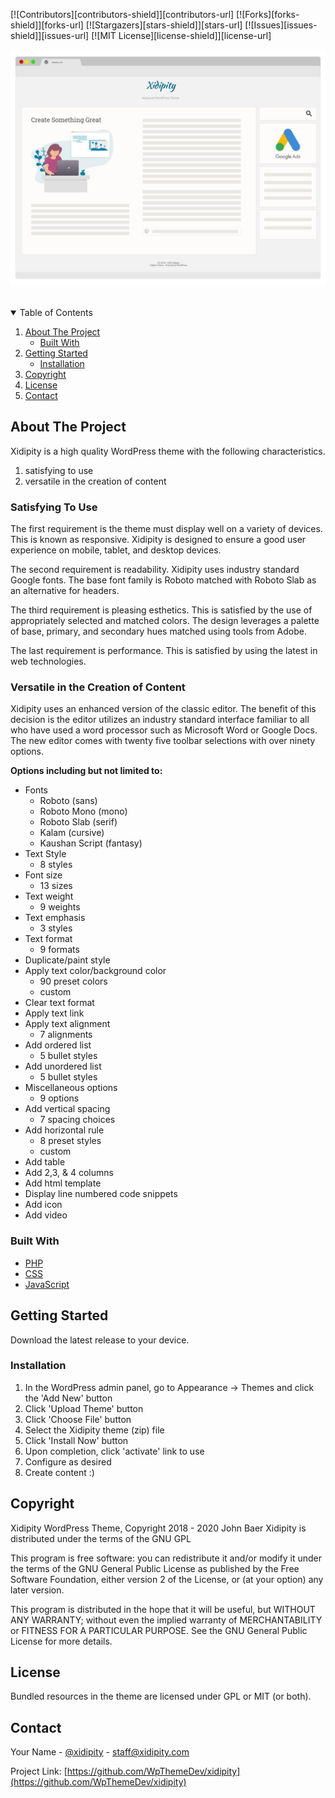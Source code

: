 <!--
*** Thanks for checking out the Best-README-Template. If you have a suggestion
*** that would make this better, please fork the repo and create a pull request
*** or simply open an issue with the tag "enhancement".
*** Thanks again! Now go create something AMAZING! :D
-->

<!-- PROJECT SHIELDS -->
<!--
*** I'm using markdown "reference style" links for readability.
*** Reference links are enclosed in brackets [ ] instead of parentheses ( ).
*** See the bottom of this document for the declaration of the reference variables
*** for contributors-url, forks-url, etc. This is an optional, concise syntax you may use.
*** https://www.markdownguide.org/basic-syntax/#reference-style-links
-->
[![Contributors][contributors-shield]][contributors-url]
[![Forks][forks-shield]][forks-url]
[![Stargazers][stars-shield]][stars-url]
[![Issues][issues-shield]][issues-url]
[![MIT License][license-shield]][license-url]

![Xidipity GitHub Readme Screenshot](images/p_readme_1200x900_1.png)

<br />

<!-- TABLE OF CONTENTS -->
<details open="open">
  <summary>Table of Contents</summary>
  <ol>
    <li>
      <a href="#about-the-project">About The Project</a>
      <ul>
        <li><a href="#built-with">Built With</a></li>
      </ul>
    </li>
    <li>
      <a href="#getting-started">Getting Started</a>
      <ul>
        <li><a href="#installation">Installation</a></li>
      </ul>
    </li>
    <li><a href="#copyright">Copyright</a></li>
    <li><a href="#license">License</a></li>
    <li><a href="#contact">Contact</a></li>
  </ol>
</details>

<!-- ABOUT THE PROJECT -->
## About The Project

Xidipity is a high quality WordPress theme with the following characteristics.
1. satisfying to use
2. versatile in the creation of content

### Satisfying To Use

The first requirement is the theme must display well on a variety of devices. This is known as responsive. Xidipity is designed to ensure a good user experience on mobile, tablet, and desktop devices.

The second requirement is readability. Xidipity uses industry standard Google fonts. The base font family is Roboto matched with Roboto Slab as an alternative for headers.

The third requirement is pleasing esthetics. This is satisfied by the use of appropriately selected and matched colors. The design leverages a palette of base, primary, and secondary hues matched using tools from Adobe.

The last requirement is performance. This is satisfied by using the latest in web technologies.

### Versatile in the Creation of Content

Xidipity uses an enhanced version of the classic editor. The benefit of this decision is the editor utilizes an industry standard interface familiar to all who have used a word processor such as Microsoft Word or Google Docs. The new editor comes with twenty five toolbar selections with over ninety options.

**Options including but not limited to:**

- Fonts
  - Roboto (sans)
  - Roboto Mono (mono)
  - Roboto Slab (serif)
  - Kalam (cursive)
  - Kaushan Script (fantasy)
- Text Style
  - 8 styles
- Font size
  - 13 sizes
- Text weight
  - 9 weights
- Text emphasis
  - 3 styles
- Text format
  - 9 formats
- Duplicate/paint style
- Apply text color/background color
  - 90 preset colors
  - custom
- Clear text format
- Apply text link
- Apply text alignment
  - 7 alignments
- Add ordered list
  - 5 bullet styles
- Add unordered list
  - 5 bullet styles
- Miscellaneous options
  - 9 options
- Add vertical spacing
  - 7 spacing choices
- Add horizontal rule
  - 8 preset styles
  - custom
- Add table
- Add 2,3, & 4 columns
- Add html template
- Display line numbered code snippets
- Add icon
- Add video

### Built With

* [PHP](https://www.php.net/get-involved.php)
* [CSS](https://www.w3.org/Style/CSS/specs.en.html)
* [JavaScript](https://www.w3.org/wiki/JavaScript_best_practices)

## Getting Started

Download the latest release to your device.

### Installation

1. In the WordPress admin panel, go to Appearance -> Themes and click the 'Add New' button
2. Click 'Upload Theme' button
3. Click 'Choose File' button
4. Select the Xidipity theme (zip) file
5. Click 'Install Now' button
6. Upon completion, click 'activate' link to use
7. Configure as desired
8. Create content :)

<!-- Copyright -->
## Copyright

Xidipity WordPress Theme, Copyright 2018 - 2020 John Baer
Xidipity is distributed under the terms of the GNU GPL

This program is free software: you can redistribute it and/or modify
it under the terms of the GNU General Public License as published by
the Free Software Foundation, either version 2 of the License, or
(at your option) any later version.

This program is distributed in the hope that it will be useful,
but WITHOUT ANY WARRANTY; without even the implied warranty of
MERCHANTABILITY or FITNESS FOR A PARTICULAR PURPOSE. See the
GNU General Public License for more details.

<!-- LICENSE -->
## License

Bundled resources in the theme are licensed under GPL or MIT (or both).

<!-- CONTACT -->
## Contact

Your Name - [@xidipity](https://twitter.com/xidipity) - staff@xidipity.com

Project Link: [https://github.com/WpThemeDev/xidipity](https://github.com/WpThemeDev/xidipity)
